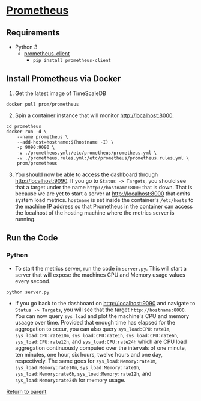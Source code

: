 # [Prometheus](https://prometheus.io)
## Requirements
- Python 3
	- [prometheus-client](https://pypi.org/project/prometheus-client)
        - `pip install prometheus-client`

## Install Prometheus via Docker
1. Get the latest image of TimeScaleDB
```
docker pull prom/prometheus
```

2. Spin a container instance that will monitor [http://localhost:8000](http://localhost:8000).
```
cd prometheus
docker run -d \
    --name prometheus \
    --add-host=hostname:$(hostname -I) \
    -p 9090:9090 \
    -v ./prometheus.yml:/etc/prometheus/prometheus.yml \
    -v ./prometheus.rules.yml:/etc/prometheus/prometheus.rules.yml \
    prom/prometheus
```

3. You should now be able to access the dashboard through [http://localhost:9090](http://localhost:9090). If you go to `Status -> Targets`, you should see that a target under the name `http://hostname:8000` that is down. That is because we are yet to start a server at [http://localhost:8000](http://localhost:8000) that emits system load metrics. `hostname` is set inside the container's `/etc/hosts` to the machine IP address so that Prometheus in the container can access the localhost of the hosting machine where the metrics server is running.

## Run the Code
### Python
- To start the metrics server, run the code in `server.py`. This will start a server that will expose the machines CPU and Memory usage values every second.
```bash
python server.py 
```

- If you go back to the dashboard on [http://localhost:9090](http://localhost:9090) and navigate to `Status -> Targets`, you will see that the target  `http://hostname:8000`. You can now query `sys_load` and plot the machine's CPU and memory usaage over time. Provided that enough time has elapsed for the aggregation to occur, you can also query `sys_load:CPU:rate1m`, `sys_load:CPU:rate10m`, `sys_load:CPU:rate1h`, `sys_load:CPU:rate6h`, `sys_load:CPU:rate12h`, and `sys_load:CPU:rate24h` which are CPU load aggregation continuously computed over the intervals of one minute, ten minutes, one hour, six hours, twelve hours and one day, respectively. The same goes for `sys_load:Memory:rate1m`, `sys_load:Memory:rate10m`, `sys_load:Memory:rate1h`, `sys_load:Memory:rate6h`, `sys_load:Memory:rate12h`, and `sys_load:Memory:rate24h` for memory usage.

[Return to parent](../README.md)